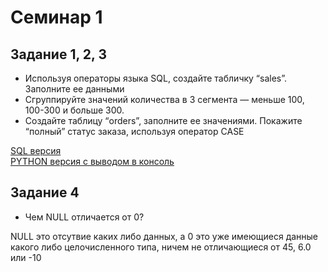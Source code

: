 # Семинар 1

## Задание 1, 2, 3

- Используя операторы языка SQL, создайте табличку “sales”. Заполните ее данными
- Сгруппируйте значений количества в 3 сегмента — меньше 100, 100-300 и больше 300.
- Создайте таблицу “orders”, заполните ее значениями. Покажите “полный” статус заказа, используя оператор CASE

[SQL версия](SQL_version.sql)  
[PYTHON версия с выводом в консоль](python_version.py)

## Задание 4

- Чем NULL отличается от 0?

NULL это отсутвие каких либо данных, а 0 это уже имеющиеся данные какого либо целочисленного типа, ничем не отличающиеся от 45, 6.0 или -10
